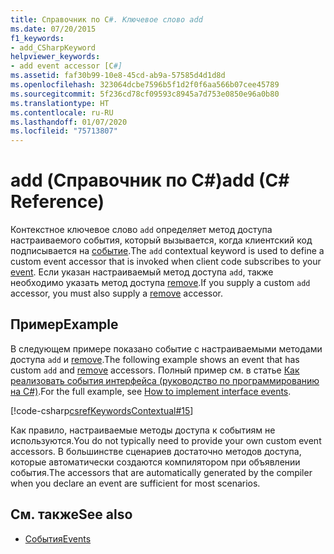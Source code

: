 ```yaml
---
title: Справочник по C#. Ключевое слово add
ms.date: 07/20/2015
f1_keywords:
- add_CSharpKeyword
helpviewer_keywords:
- add event accessor [C#]
ms.assetid: faf30b99-10e8-45cd-ab9a-57585d4d1d8d
ms.openlocfilehash: 323064dcbe7596b5f1d2f0f6aa566b07cee45789
ms.sourcegitcommit: 5f236cd78cf09593c8945a7d753e0850e96a0b80
ms.translationtype: HT
ms.contentlocale: ru-RU
ms.lasthandoff: 01/07/2020
ms.locfileid: "75713807"
---
```

# <a name="add-c-reference"></a><span data-ttu-id="b10c7-102">add (Справочник по C#)</span><span class="sxs-lookup"><span data-stu-id="b10c7-102">add (C# Reference)</span></span>
<span data-ttu-id="b10c7-103">Контекстное ключевое слово `add` определяет метод доступа настраиваемого события, который вызывается, когда клиентский код подписывается на [событие](./event.md).</span><span class="sxs-lookup"><span data-stu-id="b10c7-103">The `add` contextual keyword is used to define a custom event accessor that is invoked when client code subscribes to your [event](./event.md).</span></span> <span data-ttu-id="b10c7-104">Если указан настраиваемый метод доступа `add`, также необходимо указать метод доступа [remove](./remove.md).</span><span class="sxs-lookup"><span data-stu-id="b10c7-104">If you supply a custom `add` accessor, you must also supply a [remove](./remove.md) accessor.</span></span>  
  
## <a name="example"></a><span data-ttu-id="b10c7-105">Пример</span><span class="sxs-lookup"><span data-stu-id="b10c7-105">Example</span></span>  
<span data-ttu-id="b10c7-106">В следующем примере показано событие с настраиваемыми методами доступа `add` и [remove](./remove.md).</span><span class="sxs-lookup"><span data-stu-id="b10c7-106">The following example shows an event that has custom `add` and [remove](./remove.md) accessors.</span></span> <span data-ttu-id="b10c7-107">Полный пример см. в статье [Как реализовать события интерфейса (руководство по программированию на C#)](../../programming-guide/events/how-to-implement-interface-events.md).</span><span class="sxs-lookup"><span data-stu-id="b10c7-107">For the full example, see [How to implement interface events](../../programming-guide/events/how-to-implement-interface-events.md).</span></span>
  
[!code-csharp[csrefKeywordsContextual#15](~/samples/snippets/csharp/VS_Snippets_VBCSharp/csrefKeywordsContextual/CS/csrefKeywordsContextual.cs#15)]
  
 <span data-ttu-id="b10c7-108">Как правило, настраиваемые методы доступа к событиям не используются.</span><span class="sxs-lookup"><span data-stu-id="b10c7-108">You do not typically need to provide your own custom event accessors.</span></span> <span data-ttu-id="b10c7-109">В большинстве сценариев достаточно методов доступа, которые автоматически создаются компилятором при объявлении события.</span><span class="sxs-lookup"><span data-stu-id="b10c7-109">The accessors that are automatically generated by the compiler when you declare an event are sufficient for most scenarios.</span></span>  
  
## <a name="see-also"></a><span data-ttu-id="b10c7-110">См. также</span><span class="sxs-lookup"><span data-stu-id="b10c7-110">See also</span></span>

- [<span data-ttu-id="b10c7-111">События</span><span class="sxs-lookup"><span data-stu-id="b10c7-111">Events</span></span>](../../programming-guide/events/index.md)
